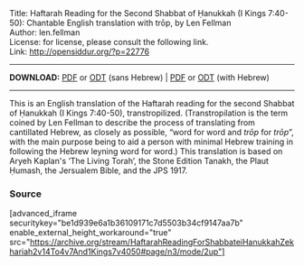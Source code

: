 <html>
<head></head>
<body>
Title: Haftarah Reading for the Second Shabbat of Ḥanukkah (I Kings 7:40-50): Chantable English translation with trōp, by Len Fellman<br />
Author: len.fellman<br />
License: for license, please consult the following link.<br />
Link: <a href="http://opensiddur.org/?p=22776">http://opensiddur.org/?p=22776</a>
<p />
<hr />

<style type="text/css" media="all">.printfriendly {display: none!important;}</style>

<strong>DOWNLOAD:</strong> <a href="https://archive.org/download/HaftarahReadingForShabbateiHanukkahZekhariah2v14To4v7And1Kings7v4050/HaftarahReadingsForShabbatOnHanukkahWithEnglishTranstropilationzekhariah2v14To4v7And1Kings7v40-50-EnglishOnly.pdf">PDF</a> or <a href="https://archive.org/download/HaftarahReadingForShabbateiHanukkahZekhariah2v14To4v7And1Kings7v4050/HaftarahReadingsForShabbatOnHanukkahWithEnglishTranstropilationzekhariah2v14To4v7And1Kings7v40-50-EnglishOnly.odt">ODT</a> (sans Hebrew) | <a href="https://archive.org/download/HaftarahReadingForShabbateiHanukkahZekhariah2v14To4v7And1Kings7v4050/Haftarah%20readings%20for%20Shabbat%20on%20Hanukkah%20with%20English%20Transtropilation%20%28Zekhariah%202v14%20to%204v7%20and%201%20Kings%207v40-50%29.pdf">PDF</a> or <a href="https://archive.org/download/HaftarahReadingForShabbateiHanukkahZekhariah2v14To4v7And1Kings7v4050/Haftarah%20readings%20for%20Shabbat%20on%20Hanukkah%20with%20English%20Transtropilation%20%28Zekhariah%202v14%20to%204v7%20and%201%20Kings%207v40-50%29.odt">ODT</a> (with Hebrew)


<hr />

This is an English translation of the Haftarah reading for the second Shabbat of Ḥanukkah (I Kings 7:40-50), transtropilized. (Transtropilation is the term coined by Len Fellman to describe the process of translating from cantillated Hebrew, as closely as possible, “word for word and <em>trōp</em> for <em>trōp</em>”, with the main purpose being to aid a person with minimal Hebrew training in following the Hebrew leyning word for word.) This translation is based on Aryeh Kaplan's ‘The Living Torah’, the Stone Edition Tanakh, the Plaut Ḥumash, the Jersualem Bible, and the JPS 1917.

<h3>Source</h3>

[advanced_iframe securitykey="be1d939e6a1b36109171c7d5503b34cf9147aa7b" enable_external_height_workaround="true" src="https://archive.org/stream/HaftarahReadingForShabbateiHanukkahZekhariah2v14To4v7And1Kings7v4050#page/n3/mode/2up"]


</body>
</html>